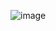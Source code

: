 ![image](https://user-images.githubusercontent.com/101027445/224838773-d3a81b35-147e-4688-9c67-2c26b7420a45.png)
